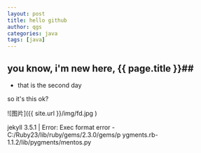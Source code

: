 ```yaml
---
layout: post
title: hello github
author: qgs
categories: java
tags: [java]
---
```


## you know, i'm new here, {{ page.title }}##

* that is the second day

so it's this ok?

![图片]({{ site.url }}/img/fd.jpg )

jekyll 3.5.1 | Error:  Exec format error -  C:/Ruby23/lib/ruby/gems/2.3.0/gems/p
ygments.rb-1.1.2/lib/pygments/mentos.py